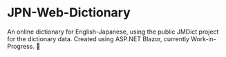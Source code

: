 # JPN-Web-Dictionary
An online dictionary for English-Japanese, using the public JMDict project for the dictionary data.  Created using ASP.NET Blazor, currently Work-in-Progress. 🙂
